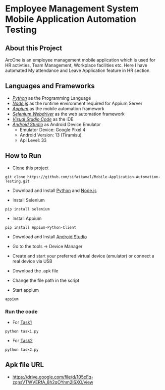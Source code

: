 # Employee Management System Mobile Application Automation Testing

## About this Project

<p>ArcOne is an employee management mobile application which is used for HR activties, Team Management, Workplace facilities etc. Here I have automated My attendance and Leave Application feature in HR section.</p>

## Languages and Frameworks

- *[Python](https://www.python.org/)* as the Programming Language
- *[Node.js](https://nodejs.org/)* as the runtime environment required for Appium Server
- *[Appium](https://appium.io/docs/en/latest/)* as the mobile automation framework
- *[Selenium Webdriver](https://www.selenium.dev/)* as the web automation framework
- *[Visual Studio Code](https://code.visualstudio.com/)* as the IDE
- *[Android Studio](https://developer.android.com/studio)* as Android Device Emulator
    - Emulator Device: Google Pixel 4
    - Android Version: 13 (Tiramisu)
    - Api Level: 33


## How to Run
- Clone this project
```
git clone https://github.com/sifatkamal/Mobile-Application-Automation-Testing.git
```

- Download and Install [Python](https://www.python.org/) and [Node.js](https://nodejs.org/)

- Install Selenium
```
pip install selenium
```

- Install Appium
```
pip install Appium-Python-Client
```
- Download and Install [Android Studio](https://developer.android.com/studio)
- Go to the tools -> Device Manager
- Create and start your preferred virtual device (emulator) or connect a real device via USB

- Download the .apk file
- Change the file path in the script
- Start appium
```
appium
```
### Run the code
- For [Task1](https://github.com/sifatkamal/Mobile-Application-Automation-Testing/blob/main/task1.py)

```
python task1.py
```

- For [Task2](https://github.com/sifatkamal/Mobile-Application-Automation-Testing/blob/main/task2.py)

```
python task2.py
```

## Apk file URL
- https://drive.google.com/file/d/105cFq-zqnsVTWVERfA_8h2qOYnm2lSXO/view

